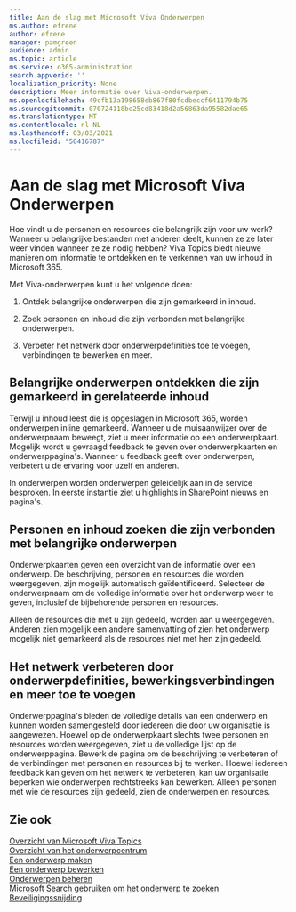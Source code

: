 ```yaml
---
title: Aan de slag met Microsoft Viva Onderwerpen
ms.author: efrene
author: efrene
manager: pamgreen
audience: admin
ms.topic: article
ms.service: o365-administration
search.appverid: ''
localization_priority: None
description: Meer informatie over Viva-onderwerpen.
ms.openlocfilehash: 49cfb13a198658eb867f80fcdbeccf6411794b75
ms.sourcegitcommit: 070724118be25cd83418d2a56863da95582dae65
ms.translationtype: MT
ms.contentlocale: nl-NL
ms.lasthandoff: 03/03/2021
ms.locfileid: "50416787"
---
```

# <a name="get-started-with-microsoft-viva-topics"></a>Aan de slag met Microsoft Viva Onderwerpen

Hoe vindt u de personen en resources die belangrijk zijn voor uw werk? Wanneer u belangrijke bestanden met anderen deelt, kunnen ze ze later weer vinden wanneer ze ze nodig hebben? Viva Topics biedt nieuwe manieren om informatie te ontdekken en te verkennen van uw inhoud in Microsoft 365.  

Met Viva-onderwerpen kunt u het volgende doen: 

1. Ontdek belangrijke onderwerpen die zijn gemarkeerd in inhoud.

2. Zoek personen en inhoud die zijn verbonden met belangrijke onderwerpen.

3. Verbeter het netwerk door onderwerpdefinities toe te voegen, verbindingen te bewerken en meer.


## <a name="discover-important-topics-highlighted-in-related-content"></a>Belangrijke onderwerpen ontdekken die zijn gemarkeerd in gerelateerde inhoud 

Terwijl u inhoud leest die is opgeslagen in Microsoft 365, worden onderwerpen inline gemarkeerd. Wanneer u de muisaanwijzer over de onderwerpnaam beweegt, ziet u meer informatie op een onderwerpkaart. Mogelijk wordt u gevraagd feedback te geven over onderwerpkaarten en onderwerppagina's. Wanneer u feedback geeft over onderwerpen, verbetert u de ervaring voor uzelf en anderen. 

In onderwerpen worden onderwerpen geleidelijk aan in de service besproken. In eerste instantie ziet u highlights in SharePoint nieuws en pagina's.


## <a name="find-people-and-content-connected-to-important-topics"></a>Personen en inhoud zoeken die zijn verbonden met belangrijke onderwerpen 

Onderwerpkaarten geven een overzicht van de informatie over een onderwerp. De beschrijving, personen en resources die worden weergegeven, zijn mogelijk automatisch geïdentificeerd. Selecteer de onderwerpnaam om de volledige informatie over het onderwerp weer te geven, inclusief de bijbehorende personen en resources.  

Alleen de resources die met u zijn gedeeld, worden aan u weergegeven. Anderen zien mogelijk een andere samenvatting of zien het onderwerp mogelijk niet gemarkeerd als de resources niet met hen zijn gedeeld. 



## <a name="improve-the-network-by-adding-topic-definitions-editing-connections-and-more"></a>Het netwerk verbeteren door onderwerpdefinities, bewerkingsverbindingen en meer toe te voegen 

Onderwerppagina's bieden de volledige details van een onderwerp en kunnen worden samengesteld door iedereen die door uw organisatie is aangewezen. Hoewel op de onderwerpkaart slechts twee personen en resources worden weergegeven, ziet u de volledige lijst op de onderwerppagina. Bewerk de pagina om de beschrijving te verbeteren of de verbindingen met personen en resources bij te werken. Hoewel iedereen feedback kan geven om het netwerk te verbeteren, kan uw organisatie beperken wie onderwerpen rechtstreeks kan bewerken. Alleen personen met wie de resources zijn gedeeld, zien de onderwerpen en resources.


## <a name="see-also"></a>Zie ook
[Overzicht van Microsoft Viva Topics](topic-experiences-overview.md)</br>
[Overzicht van het onderwerpcentrum](topic-center-overview.md)</br>
[Een onderwerp maken](create-a-topic.md)</br>
[Een onderwerp bewerken](edit-a-topic.md)</br>
[Onderwerpen beheren](manage-topics.md)</br>
[Microsoft Search gebruiken om het onderwerp te zoeken](search.md)</br>
[Beveiligingssnijding](topic-experiences-security-trimming.md)

